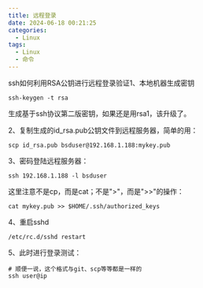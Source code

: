 ```yaml
---
title: 远程登录
date: 2024-06-18 00:21:25
categories:
  - Linux
tags:
  - Linux
  - 命令
---
```


ssh如何利用RSA公钥进行远程登录验证1、本地机器生成密钥

```
ssh-keygen -t rsa
```

生成基于ssh协议第二版密钥，如果还是用rsa1，该升级了。

2、复制生成的id_rsa.pub公钥文件到远程服务器，简单的用：

```
scp id_rsa.pub bsduser@192.168.1.188:mykey.pub
```

3、密码登陆远程服务器：

```
ssh 192.168.1.188 -l bsduser
```

这里注意不是cp，而是cat；不是">"，而是">>"的操作：

```
cat mykey.pub >> $HOME/.ssh/authorized_keys
```

4、重启sshd

```
/etc/rc.d/sshd restart
```

5、此时进行登录测试：

```
# 顺便一说，这个格式与git、scp等等都是一样的
ssh user@ip
```